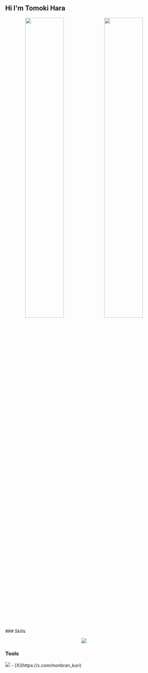 ## Hi I'm Tomoki Hara

<!--
**tomo18058/tomo18058** is a ✨ _special_ ✨ repository because its `README.md` (this file) appears on your GitHub profile.

Here are some ideas to get you started:

- 🔭 I’m currently working on ...
- 🌱 I’m currently learning ...
- 👯 I’m looking to collaborate on ...
- 🤔 I’m looking for help with ...
- 💬 Ask me about ...
- 📫 How to reach me: ...
- 😄 Pronouns: ...
- ⚡ Fun fact: ...
-->

<p align="center">
  <img src="https://github-readme-stats.vercel.app/api?username=tomo18058&show_icons=true&theme=calm" width="49.5%" />
  <img src="https://github-readme-stats.vercel.app/api/top-langs/?username=tomo18058&layout=compact&theme=calm" width="49.5%" />
</p>
### Skills
<p align="center">
  <img src="https://skillicons.dev/icons?i=html,css,js,ts,python,rust,react,cpp,Objective-c" />
</p>

### Tools
<p aligin="center">
  <img src="https://skillicons.dev/icons?i=GitHub,vscode,visualstudio,gmail,discord"
</p>
- [X](https://x.com/monbran_kuri)
